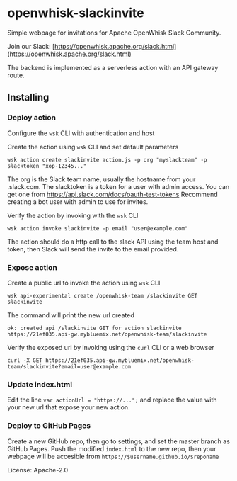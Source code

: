 # openwhisk-slackinvite
Simple webpage for invitations for Apache OpenWhisk Slack Community.

Join our Slack: [https://openwhisk.apache.org/slack.html](https://openwhisk.apache.org/slack.html)

The backend is implemented as a serverless action with an API gateway route.

## Installing

### Deploy action
Configure the `wsk` CLI with authentication and host

Create the action using `wsk` CLI and set default parameters
```
wsk action create slackinvite action.js -p org "myslackteam" -p slacktoken "xop-12345..."
```

The org is the Slack team name, usually the hostname from your .slack.com.
The slacktoken is a token for a user with admin access. You can get one from https://api.slack.com/docs/oauth-test-tokens
Recommend creating a bot user with admin to use for invites.

Verify the action by invoking with the `wsk` CLI
```
wsk action invoke slackinvite -p email "user@example.com"
```

The action should do a http call to the slack API using the team host and token, then Slack will send the invite to the email provided.

### Expose action
Create a public url to invoke the action using `wsk` CLI
```
wsk api-experimental create /openwhisk-team /slackinvite GET slackinvite
```
The command will print the new url created
```
ok: created api /slackinvite GET for action slackinvite
https://21ef035.api-gw.mybluemix.net/openwhisk-team/slackinvite
```

Verify the exposed url by invoking using the `curl` CLI or a web browser
```
curl -X GET https://21ef035.api-gw.mybluemix.net/openwhisk-team/slackinvite?email=user@example.com
```

### Update index.html
Edit the line `var actionUrl = "https://...";` and replace the value with your new url that expose your new action.

### Deploy to GitHub Pages
Create a new GitHub repo, then go to settings, and set the master branch as GitHub Pages.
Push the modified `index.html` to the new repo, then your webpage will be accesible from `https://$username.github.io/$reponame`


License: Apache-2.0
